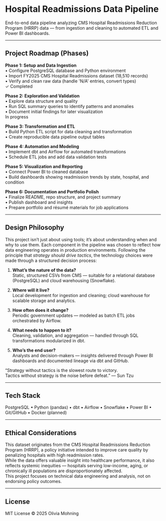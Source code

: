 # Hospital Readmissions Data Pipeline

End-to-end data pipeline analyzing CMS Hospital Readmissions Reduction Program (HRRP) data — from ingestion and cleaning to automated ETL and Power BI dashboards.

---

## Project Roadmap (Phases)

**Phase 1: Setup and Data Ingestion**  
• Configure PostgreSQL database and Python environment  
• Import FY2025 CMS Hospital Readmissions dataset (18,510 records)  
• Verify and clean raw data (handle 'N/A' entries, convert types)  
✓ Completed  

**Phase 2: Exploration and Validation**  
• Explore data structure and quality  
• Run SQL summary queries to identify patterns and anomalies  
• Document initial findings for later visualization  
In progress  

**Phase 3: Transformation and ETL**  
• Build Python ETL script for data cleaning and transformation  
• Create reproducible data pipeline output tables  

**Phase 4: Automation and Modeling**  
• Implement dbt and Airflow for automated transformations  
• Schedule ETL jobs and add data validation tests  

**Phase 5: Visualization and Reporting**  
• Connect Power BI to cleaned database  
• Build dashboards showing readmission trends by state, hospital, and condition  

**Phase 6: Documentation and Portfolio Polish**  
• Finalize README, repo structure, and project summary  
• Publish dashboard and insights  
• Prepare portfolio and résumé materials for job applications  

---

## Design Philosophy

This project isn’t just about using tools; it’s about understanding when and why to use them. Each component in the pipeline was chosen to reflect how data engineering operates in production environments. Following the principle that *strategy should drive tactics*, the technology choices were made through a structured decision process:

1. **What’s the nature of the data?**  
   Static, structured CSVs from CMS — suitable for a relational database (PostgreSQL) and cloud warehousing (Snowflake).  

2. **Where will it live?**  
   Local development for ingestion and cleaning; cloud warehouse for scalable storage and analytics.  

3. **How often does it change?**  
   Periodic government updates — modeled as batch ETL jobs orchestrated by Airflow.  

4. **What needs to happen to it?**  
   Cleaning, validation, and aggregation — handled through SQL transformations modularized in dbt.  

5. **Who’s the end user?**  
   Analysts and decision-makers — insights delivered through Power BI dashboards and documented lineage via dbt and GitHub.  

“Strategy without tactics is the slowest route to victory.  
Tactics without strategy is the noise before defeat.” — Sun Tzu  

---

## Tech Stack
PostgreSQL • Python (pandas) • dbt • Airflow • Snowflake • Power BI • Git/GitHub • Docker (planned)

---

## Ethical Considerations

This dataset originates from the CMS Hospital Readmissions Reduction Program (HRRP), a policy initiative intended to improve care quality by penalizing hospitals with high readmission rates.  
While the data offers valuable insight into healthcare performance, it also reflects systemic inequities — hospitals serving low-income, aging, or chronically ill populations are disproportionately affected.  
This project focuses on technical data engineering and analysis, not on endorsing policy outcomes.

---

## License
MIT License © 2025 Olivia Mohning
